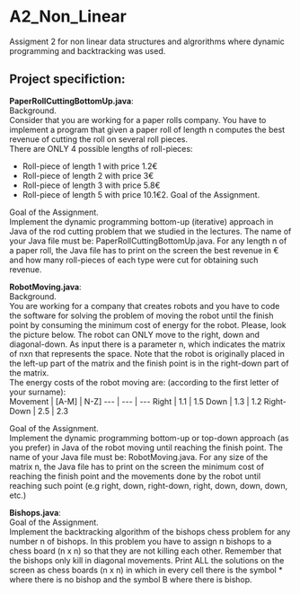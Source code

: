 # A2_Non_Linear
 Assigment 2 for non linear data structures and algrorithms where dynamic programming and backtracking was used.

## Project specifiction:<br />
**PaperRollCuttingBottomUp.java**:<br />
Background.<br />
Consider that you are working for a paper rolls company. You have to implement a program that given a paper roll of length n computes the best revenue of cutting the roll on several roll pieces. <br />
There are ONLY 4 possible lengths of roll-pieces:
- Roll-piece of length 1 with price 1.2€
- Roll-piece of length 2 with price 3€
- Roll-piece of length 3 with price 5.8€
- Roll-piece of length 5 with price 10.1€2. Goal of the Assignment.

Goal of the Assignment.<br />
Implement the dynamic programming bottom-up (iterative) approach in Java of the rod cutting problem that we studied in the lectures. The name of your Java file must be: 
PaperRollCuttingBottomUp.java. For any length n of a paper roll, the Java file has to print  on the screen the best revenue in € and how many roll-pieces of each type were cut for obtaining such revenue.

**RobotMoving.java**:<br />
Background.<br />
You are working for a company that creates robots and you have to code the software for solving the problem of moving the robot until the finish point by consuming the minimum cost of energy for the robot. Please, look the picture below. The robot can ONLY move to the right, down and diagonal-down. As input there is a parameter n, which indicates the matrix of nxn that represents the space. Note that the robot is originally placed in the left-up part of the matrix and the finish point is in the right-down part of the matrix. <br />
The energy costs of the robot moving are: (according to the first letter of your surname):<br />
Movement | [A-M] | N-Z] 
--- | --- | --- 
Right | 1.1 | 1.5 
Down | 1.3 | 1.2
Right-Down | 2.5 | 2.3 

Goal of the Assignment.<br />
Implement the dynamic programming bottom-up or top-down approach (as you prefer) in Java of the robot moving until reaching the finish point. The name of your Java file must be: RobotMoving.java. For any size of the matrix n, the Java file has to print on the screen the minimum cost of reaching the finish point and the movements done by the robot until reaching such point (e.g right, down, right-down, right, down, down, down, etc.)

**Bishops.java**:<br />
Goal of the Assignment.<br />
Implement the backtracking algorithm of the bishops chess problem for any number n of bishops. In this problem you have to assign n bishops to a chess board (n x n) so that they are not killing each other. Remember that the bishops only kill in diagonal movements. Print ALL the solutions on the screen as chess boards (n x n) in which in every cell there is the symbol * where there is no bishop and the symbol B where there is bishop. <br />
